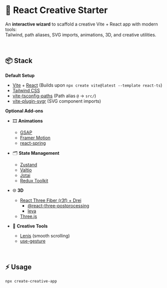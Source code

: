 # 🚀 React Creative Starter

An **interactive wizard** to scaffold a creative Vite + React app with modern tools:  
Tailwind, path aliases, SVG imports, animations, 3D, and creative utilities.

<br>

## 📦 Stack

**Default Setup**

- [Vite](https://vitejs.dev/) + [React](https://react.dev/) (Builds upon `npx create vite@latest --template react-ts`)
- [Tailwind CSS](https://tailwindcss.com/)
- [vite-tsconfig-paths](https://github.com/aleclarson/vite-tsconfig-paths) (Path alias `@` → `src/`)
- [vite-plugin-svgr](https://react-svgr.com/docs/vite/) (SVG component imports)

**Optional Add-ons**

- 🎞️ **Animations**
  - [GSAP](https://greensock.com/gsap/)
  - [Framer Motion](https://www.framer.com/motion/)
  - [react-spring](https://react-spring.dev/)

- 🗂️ **State Management**
  - [Zustand](https://github.com/pmndrs/zustand)
  - [Valtio](https://github.com/pmndrs/valtio)
  - [Jotai](https://jotai.org/)
  - [Redux Toolkit](https://redux-toolkit.js.org/)

- 🌐 **3D**
  - [React Three Fiber (r3f) + Drei](https://docs.pmnd.rs/react-three-fiber/getting-started/introduction)
    - [@react-three-postprocessing](https://github.com/pmndrs/react-three-postprocessing)
    - [leva](https://github.com/pmndrs/leva)
  - [Three.js](https://threejs.org/)

- 🎨 **Creative Tools**
  - [Lenis](https://lenis.studiofreight.com/) (smooth scrolling)
  - [use-gesture](https://use-gesture.netlify.app/)

<br>

## ⚡ Usage

```bash
npx create-creative-app
```
